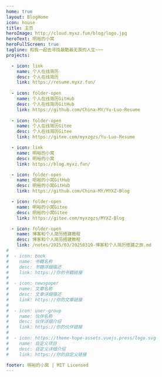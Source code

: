 ```yaml
---
home: true
layout: BlogHome
icon: house
title: 主页
heroImage: http://cloud.myxz.fun/blog/logo.jpg
heroText: 明裕的小窝
heroFullScreen: true
tagline: 和我一起去寻找最酷最无畏的人生~~~
projects:

  - icon: link
    name: 个人在线简历
    desc: 个人在线简历
    link: https://resume.myxz.fun/
    
  - icon: folder-open
    name: 个人在线简历GitHub
    desc: 个人在线简历GitHub
    link: https://github.com/China-MY/Yu-Luo-Resume
    
  - icon: folder-open
    name: 个人在线简历Gitee
    desc: 个人在线简历Gitee
    link: https://gitee.com/myxzgzs/Yu-Luo-Resume

  - icon: link
    name: 明裕的小窝
    desc: 明裕的小窝
    link: https://blog.myxz.fun/

  - icon: folder-open
    name: 明裕的小窝GitHub
    desc: 明裕的小窝GitHub
    link: https://github.com/China-MY/MYXZ-Blog

  - icon: folder-open
    name: 明裕的小窝Gitee
    desc: 明裕的小窝Gitee
    link: https://gitee.com/myxzgzs/MYXZ-Blog

  - icon: folder-open
    name: 博客和个人简历搭建教程
    desc: 博客和个人简历搭建教程
    link: /notes/2025/03/20250319-博客和个人简历搭建之旅.md
#
#  - icon: book
#    name: 书籍名称
#    desc: 书籍详细描述
#    link: https://你的书籍链接
#
#  - icon: newspaper
#    name: 文章名称
#    desc: 文章详细描述
#    link: https://你的文章链接
#
#  - icon: user-group
#    name: 伙伴名称
#    desc: 伙伴详细介绍
#    link: https://你的伙伴链接
#
#  - icon: https://theme-hope-assets.vuejs.press/logo.svg
#    name: 自定义项目
#    desc: 自定义详细介绍
#    link: https://你的自定义链接

footer: 明裕的小窝 | MIT Licensed 
---
```

